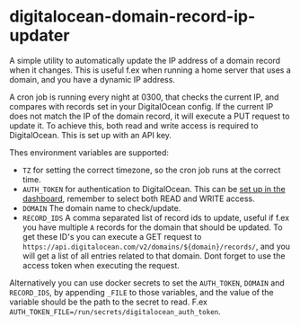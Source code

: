 # digitalocean-domain-record-ip-updater

A simple utility to automatically update the IP address of a domain record when it changes. This is useful f.ex when running a home server that uses a domain, and you have a dynamic IP address.

A cron job is running every night at 0300, that checks the current IP, and compares with records set in your DigitalOcean config. If the current IP does not match the IP of the domain record, it will execute a PUT request to update it. To achieve this, both read and write access is required to DigitalOcean. This is set up with an API key.

Thes environment variables are supported:

- `TZ` for setting the correct timezone, so the cron job runs at the correct time.
- `AUTH_TOKEN` for authentication to DigitalOcean. This can be [set up in the dashboard](https://cloud.digitalocean.com/account/api), remember to select both READ and WRITE access.
- `DOMAIN` The domain name to check/update.
- `RECORD_IDS` A comma separated list of record ids to update, useful if f.ex you have multiple `A` records for the domain that should be updated. To get these ID's you can execute a GET request to `https://api.digitalocean.com/v2/domains/${domain}/records/`, and you will get a list of all entries related to that domain. Dont forget to use the access token when executing the request.

Alternatively you can use docker secrets to set the `AUTH_TOKEN`, `DOMAIN` and `RECORD_IDS`, by appending `_FILE` to those variables, and the value of the variable should be the path to the secret to read. F.ex `AUTH_TOKEN_FILE=/run/secrets/digitalocean_auth_token`.
